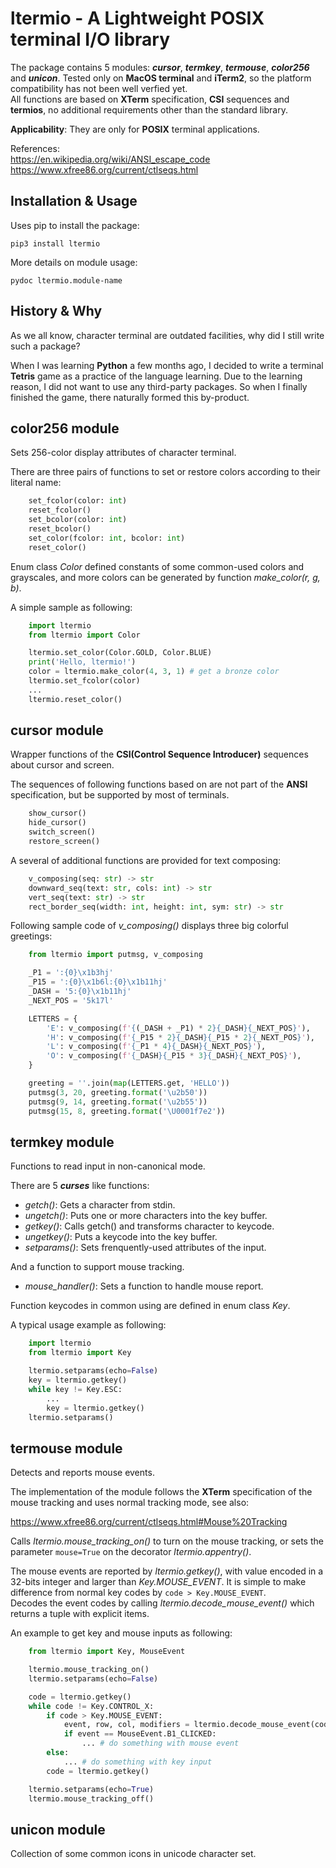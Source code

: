 # ltermio - A Lightweight POSIX terminal I/O library

The package contains 5 modules: ***cursor***, ***termkey***, ***termouse***, ***color256*** and ***unicon***. Tested only on **MacOS terminal** and **iTerm2**, so the platform compatibility has not been well verfied yet.  
All functions are based on **XTerm** specification, **CSI** sequences and **termios**, no additional requirements other than the standard library.

**Applicability**: They are only for **POSIX** terminal applications.

References:  
<https://en.wikipedia.org/wiki/ANSI_escape_code>  
<https://www.xfree86.org/current/ctlseqs.html>

## Installation & Usage
Uses pip to install the package:

`pip3 install ltermio`

More details on module usage:

`pydoc ltermio.module-name`

## History & Why
As we all know, character terminal are outdated facilities, why did I still write such a package?

When I was learning **Python** a few months ago, I decided to write a terminal **Tetris** game as a practice of the language learning. Due to the learning reason, I did not want to use any third-party packages. So when I finally finished the game, there naturally formed this by-product.

## color256 module
Sets 256-color display attributes of character terminal.

There are three pairs of functions to set or restore colors according to their literal name:

```python
    set_fcolor(color: int)
    reset_fcolor()
    set_bcolor(color: int)
    reset_bcolor()
    set_color(fcolor: int, bcolor: int)
    reset_color()
```

Enum class *Color* defined constants of some common-used colors and grayscales, and more colors can be generated by function *make_color(r, g, b)*.

A simple sample as following:

```python
    import ltermio
    from ltermio import Color

    ltermio.set_color(Color.GOLD, Color.BLUE)
    print('Hello, ltermio!')
    color = ltermio.make_color(4, 3, 1) # get a bronze color
    ltermio.set_fcolor(color)
    ...
    ltermio.reset_color()
```

## cursor module
Wrapper functions of the **CSI(Control Sequence Introducer)** sequences about cursor and screen.

The sequences of following functions based on are not part of the **ANSI** specification, but be supported by most of terminals.

```python
    show_cursor()
    hide_cursor()
    switch_screen()
    restore_screen()
```

A several of additional functions are provided for text composing:

```python
    v_composing(seq: str) -> str
    downward_seq(text: str, cols: int) -> str
    vert_seq(text: str) -> str
    rect_border_seq(width: int, height: int, sym: str) -> str
```

Following sample code of *v_composing()* displays three big colorful greetings:

```python
    from ltermio import putmsg, v_composing

    _P1 = ':{0}\x1b3hj'
    _P15 = ':{0}\x1b6l:{0}\x1b11hj'
    _DASH = '5:{0}\x1b11hj'
    _NEXT_POS = '5k17l'

    LETTERS = {
        'E': v_composing(f'{(_DASH + _P1) * 2}{_DASH}{_NEXT_POS}'),
        'H': v_composing(f'{_P15 * 2}{_DASH}{_P15 * 2}{_NEXT_POS}'),
        'L': v_composing(f'{_P1 * 4}{_DASH}{_NEXT_POS}'),
        'O': v_composing(f'{_DASH}{_P15 * 3}{_DASH}{_NEXT_POS}'),
    }

    greeting = ''.join(map(LETTERS.get, 'HELLO'))
    putmsg(3, 20, greeting.format('\u2b50'))
    putmsg(9, 14, greeting.format('\u2b55'))
    putmsg(15, 8, greeting.format('\U0001f7e2'))
```

## termkey module
Functions to read input in non-canonical mode.

There are 5 ***curses*** like functions:

+ *getch()*: Gets a character from stdin.
+ *ungetch()*: Puts one or more characters into the key buffer.
+ *getkey()*: Calls getch() and transforms character to keycode.
+ *ungetkey()*: Puts a keycode into the key buffer.
+ *setparams()*: Sets frenquently-used attributes of the input.

And a function to support mouse tracking.

+ *mouse_handler()*: Sets a function to handle mouse report.

Function keycodes in common using are defined in enum class *Key*.

A typical usage example as following:

```python
    import ltermio
    from ltermio import Key

    ltermio.setparams(echo=False)
    key = ltermio.getkey()
    while key != Key.ESC:
        ...
        key = ltermio.getkey()
    ltermio.setparams()
```

## termouse module
Detects and reports mouse events.

The implementation of the module follows the **XTerm** specification of the mouse tracking and uses normal tracking mode, see also:

<https://www.xfree86.org/current/ctlseqs.html#Mouse%20Tracking>
    
Calls *ltermio.mouse_tracking_on()* to turn on the mouse tracking, or sets the parameter `mouse=True` on the decorator *ltermio.appentry()*.

The mouse events are reported by *ltermio.getkey()*, with value encoded in a 32-bits integer and larger than *Key.MOUSE_EVENT*. It is simple to make difference from normal key codes by `code > Key.MOUSE_EVENT`.  
Decodes the event codes by calling *ltermio.decode_mouse_event()* which returns a tuple with explicit items.
        
An example to get key and mouse inputs as following:

```python
    from ltermio import Key, MouseEvent

    ltermio.mouse_tracking_on()
    ltermio.setparams(echo=False)

    code = ltermio.getkey()
    while code != Key.CONTROL_X:
        if code > Key.MOUSE_EVENT:
            event, row, col, modifiers = ltermio.decode_mouse_event(code)
            if event == MouseEvent.B1_CLICKED:
                ... # do something with mouse event
        else:
            ... # do something with key input
        code = ltermio.getkey()

    ltermio.setparams(echo=True)
    ltermio.mouse_tracking_off()
```

## unicon module
Collection of some common icons in unicode character set.
